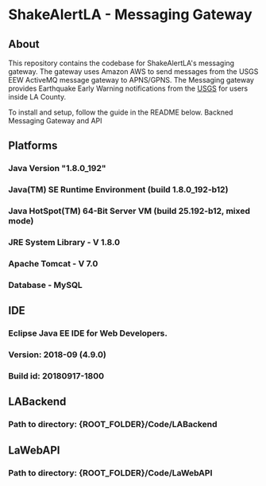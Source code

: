 # ShakeAlertLA - Messaging Gateway  

## About 
This repository contains the codebase for ShakeAlertLA's messaging gateway. The gateway uses Amazon AWS to send messages from the USGS EEW ActiveMQ message gateway to APNS/GPNS. The Messaging gateway provides Earthquake Early Warning notifications from the [USGS](https://earthquake.usgs.gov/research/earlywarning/) for users inside LA County. 

To install and setup, follow the guide in the README below. 
Backned Messaging Gateway and API

## Platforms <br />
### Java Version "1.8.0_192" <br />
### Java(TM) SE Runtime Environment (build 1.8.0_192-b12) <br />
### Java HotSpot(TM) 64-Bit Server VM (build 25.192-b12, mixed mode) <br />
### JRE System Library - V 1.8.0 <br />
### Apache Tomcat - V 7.0<br />
### Database - MySQL<br />

## IDE <br />
### Eclipse Java EE IDE for Web Developers. <br />
### Version: 2018-09 (4.9.0) <br />
### Build id: 20180917-1800 <br />

## LABackend <br /> 
### Path to directory: {ROOT_FOLDER}/Code/LABackend <br />

## LaWebAPI <br /> 
### Path to directory: {ROOT_FOLDER}/Code/LaWebAPI <br />



